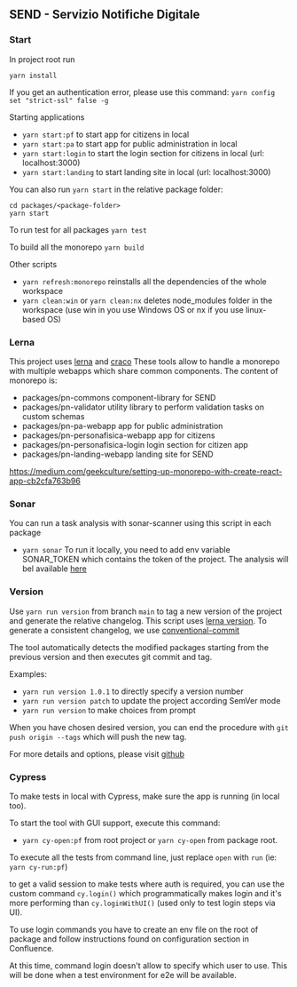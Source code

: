 ﻿## SEND - Servizio Notifiche Digitale

### Start

In project root run

`yarn install`

If you get an authentication error, please use this command:
`yarn config set "strict-ssl" false -g`

Starting applications

- `yarn start:pf` to start app for citizens in local
- `yarn start:pa` to start app for public administration in local
- `yarn start:login` to start the login section for citizens in local (url: localhost:3000)
- `yarn start:landing` to start landing site in local (url: localhost:3000)

You can also run `yarn start` in the relative package folder:

```
cd packages/<package-folder>
yarn start
```

To run test for all packages
`yarn test`

To build all the monorepo
`yarn build`

Other scripts

- `yarn refresh:monorepo` reinstalls all the dependencies of the whole workspace
- `yarn clean:win` or `yarn clean:nx` deletes node_modules folder in the workspace (use win in you use Windows OS or nx if you use linux-based OS)

### Lerna

This project uses [lerna](https://github.com/lerna/lerna) and [craco](https://github.com/gsoft-inc/craco)
These tools allow to handle a monorepo with multiple webapps which share common components.
The content of monorepo is:

- packages/pn-commons component-library for SEND
- packages/pn-validator utility library to perform validation tasks on custom schemas
- packages/pn-pa-webapp app for public administration
- packages/pn-personafisica-webapp app for citizens
- packages/pn-personafisica-login login section for citizen app
- packages/pn-landing-webapp landing site for SEND

https://medium.com/geekculture/setting-up-monorepo-with-create-react-app-cb2cfa763b96


### Sonar
You can run a task analysis with sonar-scanner using this script in each package
- `yarn sonar`
To run it locally, you need to add env variable SONAR_TOKEN which contains the token of the project.
The analysis will bel available [here](https://sonarcloud.io/project/overview?id=pagopa_pn-frontend)


### Version

Use `yarn run version` from branch `main` to tag a new version of the project and generate the relative changelog. This script uses [lerna version](https://github.com/lerna/lerna/blob/main/commands/version/README.md). To generate a consistent changelog, we use [conventional-commit](https://www.conventionalcommits.org/en/v1.0.0/)

The tool automatically detects the modified packages starting from the previous version and then executes git commit and tag.

Examples:
- `yarn run version 1.0.1` to directly specify a version number
- `yarn run version patch` to update the project according SemVer mode
- `yarn run version` to make choices from prompt

When you have chosen desired version, you can end the procedure with `git push origin --tags` which will push the new tag.

For more details and options, please visit [github](https://github.com/lerna/lerna/tree/main/commands/version)


### Cypress

To make tests in local with Cypress, make sure the app is running (in local too).

To start the tool with GUI support, execute this command:
- `yarn cy-open:pf` from root project or `yarn cy-open` from package root.

To execute all the tests from command line, just replace `open` with `run` (ie: `yarn cy-run:pf`)

to get a valid session to make tests where auth is required, you can use the custom command `cy.login()` which programmatically makes login and it's more performing than `cy.loginWithUI()` (used only to test login steps via UI).

To use login commands you have to create an env file on the root of package and follow instructions found on configuration section in Confluence.

At this time, command login doesn't allow to specify which user to use. This will be done when a test environment for e2e will be available.
